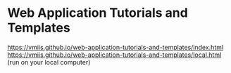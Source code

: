 # Web Application Tutorials and Templates

https://vmiis.github.io/web-application-tutorials-and-templates/index.html  
https://vmiis.github.io/web-application-tutorials-and-templates/local.html (run on your local computer)  
